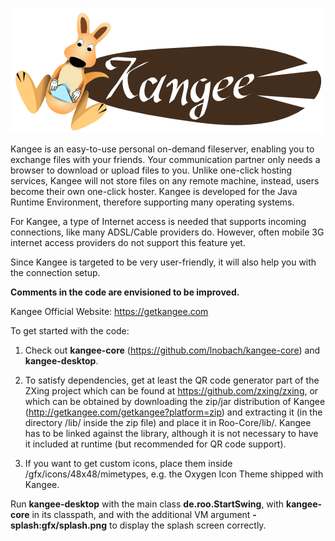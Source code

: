 ![Kangee Logo](https://raw.githubusercontent.com/lnobach/kangee-desktop/master/gfx/splash.png)

Kangee is an easy-to-use personal on-demand fileserver, enabling you to exchange files with your friends. 
Your communication partner only needs a browser to download or upload files to you. 
Unlike one-click hosting services, Kangee will not store files on any remote machine, instead, 
users become their own one-click hoster. Kangee is developed for the Java Runtime Environment, 
therefore supporting many operating systems.

For Kangee, a type of Internet access is needed that supports incoming connections, 
like many ADSL/Cable providers do. However, often mobile 3G internet access providers 
do not support this feature yet.

Since Kangee is targeted to be very user-friendly, it will also help you with the connection setup.

**Comments in the code are envisioned to be improved.**

Kangee Official Website: https://getkangee.com

To get started with the code:

1. Check out **kangee-core** (https://github.com/lnobach/kangee-core) and **kangee-desktop**.

2. To satisfy dependencies, get at least the QR code generator part of the ZXing project which can be found at https://github.com/zxing/zxing, 
or which can be obtained by downloading the zip/jar distribution of Kangee 
(http://getkangee.com/getkangee?platform=zip) and extracting 
it (in the directory /lib/ inside the zip file) and place it in Roo-Core/lib/. Kangee 
has to be linked against the library, although it is not necessary to have it included 
at runtime (but recommended for QR code support).
        
3. If you want to get custom icons, place them inside /gfx/icons/48x48/mimetypes, 
e.g. the Oxygen Icon Theme shipped with Kangee.
        
Run **kangee-desktop** with the main class **de.roo.StartSwing**, with **kangee-core** in its classpath, and 
with the additional VM argument **-splash:gfx/splash.png** to display the splash screen correctly.
